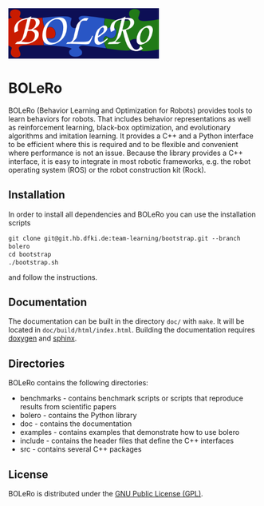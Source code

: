 <img width="60%" src="doc/source/_static/logo.png" />

# BOLeRo

BOLeRo (Behavior Learning and Optimization for Robots) provides tools to learn
behaviors for robots. That includes behavior representations as well as
reinforcement learning, black-box optimization, and evolutionary algorithms and
imitation learning. It provides a C++ and a Python interface to be efficient
where this is required and to be flexible and convenient where performance is
not an issue. Because the library provides a C++ interface, it is easy to
integrate in most robotic frameworks, e.g. the robot operating system (ROS) or
the robot construction kit (Rock).


## Installation

In order to install all dependencies and BOLeRo you can use the installation
scripts

    git clone git@git.hb.dfki.de:team-learning/bootstrap.git --branch bolero
    cd bootstrap
    ./bootstrap.sh

and follow the instructions.


## Documentation

The documentation can be built in the directory `doc/` with `make`. It will
be located in `doc/build/html/index.html`. Building the documentation requires
[doxygen](http://www.stack.nl/~dimitri/doxygen/) and
[sphinx](http://sphinx-doc.org/).

## Directories

BOLeRo contains the following directories:

* benchmarks - contains benchmark scripts or scripts that reproduce results
  from scientific papers
* bolero - contains the Python library
* doc - contains the documentation
* examples - contains examples that demonstrate how to use bolero
* include - contains the header files that define the C++ interfaces
* src - contains several C++ packages

## License

BOLeRo is distributed under the [GNU Public License (GPL)](https://www.gnu.org/licenses/gpl.html).
